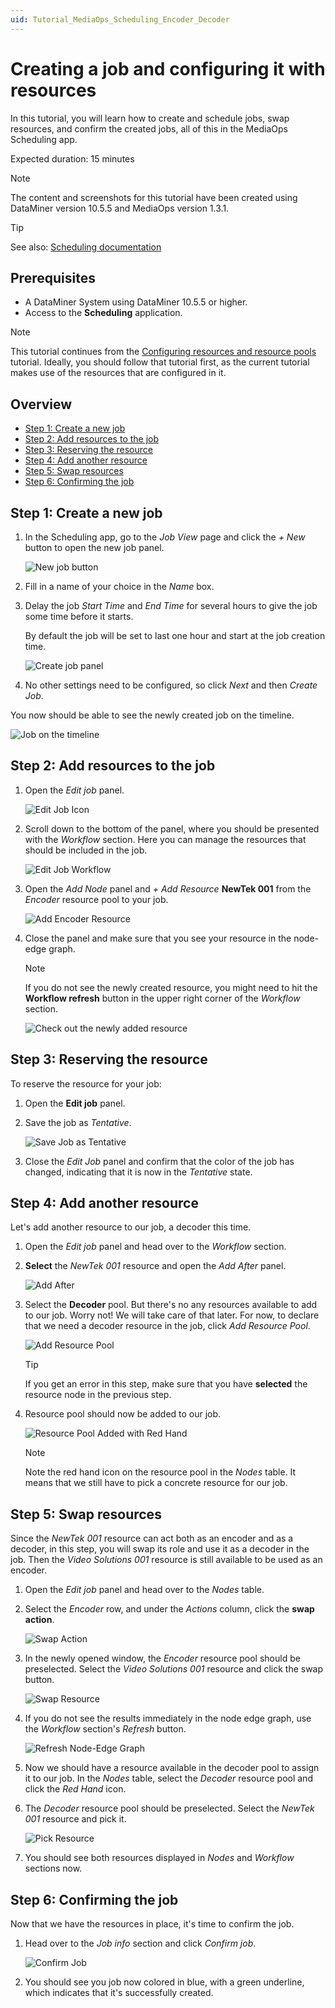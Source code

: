 ```yaml
---
uid: Tutorial_MediaOps_Scheduling_Encoder_Decoder
---
```


# Creating a job and configuring it with resources

In this tutorial, you will learn how to create and schedule jobs, swap resources, and confirm the created jobs, all of this in the MediaOps Scheduling app.

Expected duration: 15 minutes

> [!NOTE]
> The content and screenshots for this tutorial have been created using DataMiner version 10.5.5 and MediaOps version 1.3.1.

> [!TIP]
> See also: [Scheduling documentation](xref:MO_Scheduling)

## Prerequisites

- A DataMiner System using DataMiner 10.5.5 or higher.
- Access to the **Scheduling** application.

> [!NOTE]
> This tutorial continues from the [Configuring resources and resource pools](xref:Tutorial_MediaOps_Resource_Studio_Intro) tutorial. Ideally, you should follow that tutorial first, as the current tutorial makes use of the resources that are configured in it.

## Overview

- [Step 1: Create a new job](#step-1-create-a-new-job)
- [Step 2: Add resources to the job](#step-2-add-resources-to-the-job)
- [Step 3: Reserving the resource](#step-3-reserving-the-resource)
- [Step 4: Add another resource](#step-4-add-another-resource)
- [Step 5: Swap resources](#step-5-swap-resources)
- [Step 6: Confirming the job](#step-6-confirming-the-job)

## Step 1: Create a new job

1. In the Scheduling app, go to the *Job View* page and click the *+ New* button to open the new job panel.

   ![New job button](~/solutions/images/Scheduling_New_Job_Button_Placement.png)

1. Fill in a name of your choice in the *Name* box.

1. Delay the job *Start Time* and *End Time* for several hours to give the job some time before it starts.

   By default the job will be set to last one hour and start at the job creation time.

   ![Create job panel](~/solutions/images/Scheduling_Create_Job_Panel.png)

1. No other settings need to be configured, so click *Next* and then *Create Job*.

You now should be able to see the newly created job on the timeline.

![Job on the timeline](~/solutions/images/Scheduling_New_Job_Created.png)

## Step 2: Add resources to the job

1. Open the *Edit job* panel.

   ![Edit Job Icon](~/solutions/images/Scheduling_Edit_Job_Icon.png)

1. Scroll down to the bottom of the panel, where you should be presented with the *Workflow* section. Here you can manage the resources that should be included in the job.

   ![Edit Job Workflow](~/solutions/images/Scheduling_Edit_Job_Workflow.png)

1. Open the *Add Node* panel and *+ Add Resource* **NewTek 001** from the *Encoder* resource pool to your job.

   ![Add Encoder Resource](~/solutions/images/Scheduling_Edit_Job_Add_Encoder_Resource.png)

1. Close the panel and make sure that you see your resource in the node-edge graph.

   > [!NOTE]
   > If you do not see the newly created resource, you might need to hit the **Workflow refresh** button in the upper right corner of the *Workflow* section.

   ![Check out the newly added resource](~/solutions/images/Scheduling_Workflow_Resource_Added.png)

## Step 3: Reserving the resource

To reserve the resource for your job:

1. Open the **Edit job** panel.

1. Save the job as *Tentative*.

   ![Save Job as Tentative](~/solutions/images/Scheduling_Edit_Job_Save_As_Tentative.png)

1. Close the *Edit Job* panel and confirm that the color of the job has changed, indicating that it is now in the *Tentative* state.

## Step 4: Add another resource

Let's add another resource to our job, a decoder this time.

1. Open the *Edit job* panel and head over to the *Workflow* section.

1. **Select** the *NewTek 001* resource and open the *Add After* panel.

   ![Add After](~/solutions/images/Scheduling_Create_Job_Add_After.png)

1. Select the **Decoder** pool. But there's no any resources available to add to our job. Worry not! We will take care of that later. For now, to declare that we need a decoder resource in the job, click *Add Resource Pool*.

   ![Add Resource Pool](~/solutions/images/Scheduling_Create_Job_Add_Resource_Pool.png)

   > [!TIP]  
   > If you get an error in this step, make sure that you have **selected** the resource node in the previous step.

1. Resource pool should now be added to our job.

   ![Resource Pool Added with Red Hand](~/solutions/images/Scheduling_Create_Job_Red_Hand.png)

   > [!NOTE]
   > Note the red hand icon on the resource pool in the *Nodes* table. It means that we still have to pick a concrete resource for our job.

## Step 5: Swap resources

Since the *NewTek 001* resource can act both as an encoder and as a decoder, in this step, you will swap its role and use it as a decoder in the job. Then the *Video Solutions 001* resource is still available to be used as an encoder.

1. Open the *Edit job* panel and head over to the *Nodes* table.

1. Select the *Encoder* row, and under the *Actions* column, click the **swap action**.

    ![Swap Action](~/solutions/images/Scheduling_Create_Job_Swap_Action.png)

1. In the newly opened window, the *Encoder* resource pool should be preselected. Select the *Video Solutions 001* resource and click the swap button.

    ![Swap Resource](~/solutions/images/Scheduling_Create_Job_Swap_Resource.png)

1. If you do not see the results immediately in the node edge graph, use the *Workflow* section's *Refresh* button.

    ![Refresh Node-Edge Graph](~/solutions/images/Scheduling_Workflow_Refresh.png)

1. Now we should have a resource available in the decoder pool to assign it to our job. In the *Nodes* table, select the *Decoder* resource pool and click the *Red Hand* icon.

1. The *Decoder* resource pool should be preselected. Select the *NewTek 001* resource and pick it.

    ![Pick Resource](~/solutions/images/Scheduling_Create_Job_Pick_Resource.png)

1. You should see both resources displayed in *Nodes* and *Workflow* sections now.

## Step 6: Confirming the job

Now that we have the resources in place, it's time to confirm the job.

1. Head over to the *Job info* section and click *Confirm job*.

   ![Confirm Job](~/solutions/images/Scheduling_Create_Job_Confirm.png)

1. You should see you job now colored in blue, with a green underline, which indicates that it's successfully created.
